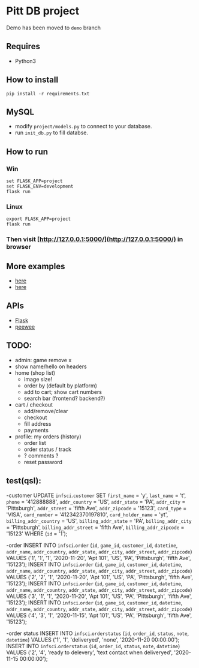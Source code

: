 # Pitt DB project

Demo has been moved to `demo` branch

## Requires

- Python3

## How to install

```
pip install -r requirements.txt
```

## MySQL

- modify `project/models.py` to connect to your database.
- run `init_db.py` to fill databse.

## How to run

### Win
```
set FLASK_APP=project
set FLASK_ENV=development
flask run
```

### Linux
```
export FLASK_APP=project
flask run
```

### Then visit [http://127.0.0.1:5000/](http://127.0.0.1:5000/) in browser

## More examples
- [here](https://www.digitalocean.com/community/tutorials/how-to-add-authentication-to-your-app-with-flask-login)
- [here](https://github.com/coleifer/peewee/tree/master/examples/twitter)

## APIs
- [Flask](https://flask.palletsprojects.com/en/1.1.x/quickstart/)
- [peewee](http://docs.peewee-orm.com/en/latest/peewee/quickstart.html)

## TODO:
- admin: game remove x
- show name/hello on headers
- home (shop list)
    - image size!
    - order by (default by platform)
    - add to cart; show cart numbers
    - search bar (frontend? backend?)
- cart / checkout
    - add/remove/clear
    - checkout
    - fill address
    - payments
- profile: my orders (history)
    - order list
    - order status / track
    - ? comments ?
    - reset password

## test(qsl):
   -customer
    UPDATE `infsci`.`customer` SET `first_name` = 'y', `last_name` = 't', `phone` = '412888888', `addr_country` = 'US', `addr_state` = 'PA', `addr_city` = 'Pittsburgh', `addr_street` = 'fifth Ave', `addr_zipcode` = '15123', `card_type` = 'VISA', `card_number` = '412342370197810', `card_holder_name` = 'yt', `billing_addr_country` = 'US', `billing_addr_state` = 'PA', `billing_addr_city` = 'Pittsburgh', `billing_addr_street` = 'fifth Ave', `billing_addr_zipcode` = '15123' WHERE (`id` = '1');
    
   -order
    INSERT INTO `infsci`.`order` (`id`, `game_id`, `customer_id`, `datetime`, `addr_name`, `addr_country`, `addr_state`, `addr_city`, `addr_street`, `addr_zipcode`) VALUES ('1', '1', '1', '2020-11-20', 'Apt 101', 'US', 'PA', 'Pittsburgh', 'fifth Ave', '15123');
    INSERT INTO `infsci`.`order` (`id`, `game_id`, `customer_id`, `datetime`, `addr_name`, `addr_country`, `addr_state`, `addr_city`, `addr_street`, `addr_zipcode`) VALUES ('2', '2', '1', '2020-11-20', 'Apt 101', 'US', 'PA', 'Pittsburgh', 'fifth Ave', '15123');
    INSERT INTO `infsci`.`order` (`id`, `game_id`, `customer_id`, `datetime`, `addr_name`, `addr_country`, `addr_state`, `addr_city`, `addr_street`, `addr_zipcode`) VALUES ('3', '1', '1', '2020-11-20', 'Apt 101', 'US', 'PA', 'Pittsburgh', 'fifth Ave', '15123');
    INSERT INTO `infsci`.`order` (`id`, `game_id`, `customer_id`, `datetime`, `addr_name`, `addr_country`, `addr_state`, `addr_city`, `addr_street`, `addr_zipcode`) VALUES ('4', '3', '1', '2020-11-15', 'Apt 101', 'US', 'PA', 'Pittsburgh', 'fifth Ave', '15123');

   -order status
    INSERT INTO `infsci`.`orderstatus` (`id`, `order_id`, `status`, `note`, `datetime`) VALUES ('1', '1', 'deliveryed', 'none', '2020-11-20 00:00:00');
    INSERT INTO `infsci`.`orderstatus` (`id`, `order_id`, `status`, `note`, `datetime`) VALUES ('2', '4', 'ready to delevery', 'text contact when deliveryed', '2020-11-15 00:00:00');
